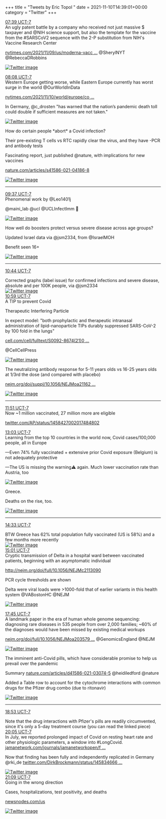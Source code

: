 +++
title = "Tweets by Eric Topol " 
date = 2021-11-10T14:39:01+00:00
category = "Twitter"
+++
<div class="tweet"> 
<div class="profile"> 
<a href="https://twitter.com/erictopol/status/1458444085333692417" target="_blank" rel="noreferer">07:39 UCT-7</a> 
</div> 
<div class="content"> 
An ugly patent battle by a company who received not just massive $ taxpayer and @NIH science support, but also the template for the vaccine from the #SARSCoV2 sequence with the 2-P substitution from NIH's Vaccine Research Center

<a href="https://www.nytimes.com/2021/11/09/us/moderna-vaccine-patent.html?searchResultPosition=1" target="_blank" rel="noreferer">nytimes.com/2021/11/09/us/moderna-vacc ...</a> 
 @SherylNYT @RebeccaDRobbins </div> 
<a href="/twitter/erictopol/images/FD1uhKQVIAUAD99.jpg"  ><img src="/twitter/erictopol/images/FD1uhKQVIAUAD99.jpg" alt="Twitter image" ></img></a></div> 
<div class="tweet"> 
<div class="profile"> 
<a href="https://twitter.com/erictopol/status/1458451549139587072" target="_blank" rel="noreferer">08:08 UCT-7</a> 
</div> 
<div class="content"> 
Western Europe getting worse, while Eastern Europe currently has worst surge in the world @OurWorldInData 

<a href="https://www.nytimes.com/2021/11/10/world/europe/covid-germany-record-cases.html" target="_blank" rel="noreferer">nytimes.com/2021/11/10/world/europe/co ...</a> 


In Germany, @c_drosten  "has warned that the nation’s pandemic death toll could double if sufficient measures are not taken." </div> 
<a href="/twitter/erictopol/images/FD10wE_VkAM9H60.jpg"  ><img src="/twitter/erictopol/images/FD10wE_VkAM9H60.jpg" alt="Twitter image" ></img></a></div> 
<div class="thread"> 
<div class="thread-content"> 
How do certain people *abort* a Covid infection?

Their pre-existing T cells vs RTC rapidly clear the virus, and they have -PCR and antibody tests

Fascinating report, just published @nature, with implications for new vaccines

<a href="https://www.nature.com/articles/s41586-021-04186-8" target="_blank" rel="noreferer">nature.com/articles/s41586-021-04186-8</a> 
 </div> 
<a href="/twitter/erictopol/images/FD15wt2UcAc-R4g.jpg"  ><img src="/twitter/erictopol/images/FD15wt2UcAc-R4g.jpg" alt="Twitter image" ></img></a><hr><div class="profile"> 
<a href="https://twitter.com/erictopol/status/1458473912338059267" target="_blank" rel="noreferer">09:37 UCT-7</a> 
</div> 
<div class="content"> 
Phenomenal work by @Leo1401j

 @maini_lab @ucl @UCLInfectImm 🙏 </div> 
<a href="/twitter/erictopol/images/FD2KN5JVgAIn46q.jpg"  ><img src="/twitter/erictopol/images/FD2KN5JVgAIn46q.jpg" alt="Twitter image" ></img></a></div> 
<div class="thread"> 
<div class="thread-content"> 
How well do boosters protect versus severe disease across age groups?

Updated Israel data via @jsm2334, from @IsraelMOH 

Benefit seen 16+ </div> 
<a href="/twitter/erictopol/images/FD2OusYUYAkUNjR.jpg"  ><img src="/twitter/erictopol/images/FD2OusYUYAkUNjR.jpg" alt="Twitter image" ></img></a><hr><div class="profile"> 
<a href="https://twitter.com/erictopol/status/1458490818700845059" target="_blank" rel="noreferer">10:44 UCT-7</a> 
</div> 
<div class="content"> 
Corrected graphs (label issue) for confirmed infections and severe disease, absolute and per 100K people, via @jsm2334 </div> 
<a href="/twitter/erictopol/images/FD2ZVr2VQAECRIe.jpg"  ><img src="/twitter/erictopol/images/FD2ZVr2VQAECRIe.jpg" alt="Twitter image" ></img></a></div> 
<div class="tweet"> 
<div class="profile"> 
<a href="https://twitter.com/erictopol/status/1458494662625300480" target="_blank" rel="noreferer">10:59 UCT-7</a> 
</div> 
<div class="content"> 
A TIP to prevent Covid

Therapeutic Interfering Particle

In expect model: "both prophylactic and therapeutic intranasal administration of lipid-nanoparticle TIPs durably suppressed SARS-CoV-2 by 100 fold in the lungs"

<a href="https://www.cell.com/cell/fulltext/S0092-8674(21)01319-2?rss=yes&utm_source=dlvr.it&utm_medium=twitter" target="_blank" rel="noreferer">cell.com/cell/fulltext/S0092-8674(21)0 ...</a> 


@CellCellPress </div> 
<a href="/twitter/erictopol/images/FD2dAcOVEAQgVQ3.jpg"  ><img src="/twitter/erictopol/images/FD2dAcOVEAQgVQ3.jpg" alt="Twitter image" ></img></a></div> 
<div class="thread"> 
<div class="thread-content"> 
The neutralizing antibody response for 5-11 years olds vs 16-25 years olds at 1/3rd the dose (and compared with placebo)

<a href="https://www.nejm.org/doi/suppl/10.1056/NEJMoa2116298/suppl_file/nejmoa2116298_appendix.pdf" target="_blank" rel="noreferer">nejm.org/doi/suppl/10.1056/NEJMoa21162 ...</a> 
 </div> 
<a href="/twitter/erictopol/images/FDxJ4BjUYAMrMbt.jpg"  ><img src="/twitter/erictopol/images/FDxJ4BjUYAMrMbt.jpg" alt="Twitter image" ></img></a><hr><div class="profile"> 
<a href="https://twitter.com/erictopol/status/1458507635385241602" target="_blank" rel="noreferer">11:51 UCT-7</a> 
</div> 
<div class="content"> 
Now ~1 million vaccinated, 27 million more are eligible

<a href="https://twitter.com/AP/status/1458427002017484802" target="_blank" rel="noreferer">twitter.com/AP/status/1458427002017484802</a> 
</div> 
</div> 
<div class="tweet"> 
<div class="profile"> 
<a href="https://twitter.com/erictopol/status/1458525710474043392" target="_blank" rel="noreferer">13:03 UCT-7</a> 
</div> 
<div class="content"> 
Learning from the top 10 countries in the world now, Covid cases/100,000 people, all in Europe

—Even 74% fully vaccinated + extensive prior Covid exposure (Belgium) is not adequately protective

—The US is missing the warning⚠️ again. Much lower vaccination rate than Austria, too </div> 
<a href="/twitter/erictopol/images/FD24eaPUcAIiVQn.jpg"  ><img src="/twitter/erictopol/images/FD24eaPUcAIiVQn.jpg" alt="Twitter image" ></img></a></div> 
<div class="thread"> 
<div class="thread-content"> 
Greece.

Deaths on the rise, too. </div> 
<a href="/twitter/erictopol/images/FD3MriYUYAUVGxE.jpg"  ><img src="/twitter/erictopol/images/FD3MriYUYAUVGxE.jpg" alt="Twitter image" ></img></a><hr><div class="profile"> 
<a href="https://twitter.com/erictopol/status/1458548349385150467" target="_blank" rel="noreferer">14:33 UCT-7</a> 
</div> 
<div class="content"> 
BTW Greece has 62% total population fully vaccinated (US is 58%) and a few months more recently </div> 
<a href="/twitter/erictopol/images/FD3NsNqUcAAAYHO.jpg"  ><img src="/twitter/erictopol/images/FD3NsNqUcAAAYHO.jpg" alt="Twitter image" ></img></a></div> 
<div class="tweet"> 
<div class="profile"> 
<a href="https://twitter.com/erictopol/status/1458555314467397645" target="_blank" rel="noreferer">15:01 UCT-7</a> 
</div> 
<div class="content"> 
Cryptic transmission of Delta in a hospital ward between vaccinated patients, beginning with an asymptomatic individual 

<a href="http://www.nejm.org/doi/full/10.1056/NEJMc2113090" target="_blank" rel="noreferer">http://nejm.org/doi/full/10.1056/NEJMc2113090</a> 


PCR cycle thresholds are shown

Delta were viral loads were &gt;1000-fold that of earlier variants in this health system @VABostonHC @NEJM </div> 
<a href="/twitter/erictopol/images/FD3QyN4VIAgh6qw.jpg"  ><img src="/twitter/erictopol/images/FD3QyN4VIAgh6qw.jpg" alt="Twitter image" ></img></a></div> 
<div class="tweet"> 
<div class="profile"> 
<a href="https://twitter.com/erictopol/status/1458596717603868674" target="_blank" rel="noreferer">17:45 UCT-7</a> 
</div> 
<div class="content"> 
A landmark paper in the era of human whole genome sequencing: diagnosing rare diseases in 535 people from over 2,000 families; ~60% of the diagnoses would have been missed by existing medical workups 

<a href="https://www.nejm.org/doi/full/10.1056/NEJMoa2035790?query=featured_home" target="_blank" rel="noreferer">nejm.org/doi/full/10.1056/NEJMoa203579 ...</a> 
 @GenomicsEngland @NEJM </div> 
<a href="/twitter/erictopol/images/FD35jZbVkAAOG48.jpg"  ><img src="/twitter/erictopol/images/FD35jZbVkAAOG48.jpg" alt="Twitter image" ></img></a></div> 
<div class="thread"> 
<div class="thread-content"> 
The imminent anti-Covid pills, which have considerable promise to help us prevail over the pandemic

Summary <a href="https://www.nature.com/articles/d41586-021-03074-5" target="_blank" rel="noreferer">nature.com/articles/d41586-021-03074-5</a> 
 @heidiledford @nature 

Added a Table row to account for the cytochrome interactions with common drugs for the Pfizer drug combo (due to ritonavir) </div> 
<a href="/twitter/erictopol/images/FD4DYblUcAIe4vH.png"  ><img src="/twitter/erictopol/images/FD4DYblUcAIe4vH.png" alt="Twitter image" ></img></a><hr><div class="profile"> 
<a href="https://twitter.com/erictopol/status/1458613931711156234" target="_blank" rel="noreferer">18:53 UCT-7</a> 
</div> 
<div class="content"> 
Note that the drug interactions with Pfizer's pills are readily circumvented, since it's only a 5-day treatment course (you can read the linked piece)</div> 
</div> 
<div class="tweet"> 
<div class="profile"> 
<a href="https://twitter.com/erictopol/status/1458632059790839809" target="_blank" rel="noreferer">20:05 UCT-7</a> 
</div> 
<div class="content"> 
In July, we reported prolonged impact of Covid on resting heart rate and other physiologic parameters, a window into #LongCovid. <a href="https://jamanetwork.com/journals/jamanetworkopen/fullarticle/2781687" target="_blank" rel="noreferer">jamanetwork.com/journals/jamanetworkopen/f ...</a> 


Now that finding has been fully and independently replicated in Germany @rki_de  <a href="https://twitter.com/DirkBrockmann/status/1458346662959763457" target="_blank" rel="noreferer">twitter.com/DirkBrockmann/status/145834666 ...</a> 
</div> 
<a href="/twitter/erictopol/images/FD4Y2fYVQAcKTTj.jpg"  ><img src="/twitter/erictopol/images/FD4Y2fYVQAcKTTj.jpg" alt="Twitter image" ></img></a></div> 
<div class="tweet"> 
<div class="profile"> 
<a href="https://twitter.com/erictopol/status/1458648079893098499" target="_blank" rel="noreferer">21:09 UCT-7</a> 
</div> 
<div class="content"> 
Going in the wrong direction

Cases, hospitalizations, test positivity, and deaths

<a href="https://newsnodes.com/us" target="_blank" rel="noreferer">newsnodes.com/us</a> 
 </div> 
<a href="/twitter/erictopol/images/FD4oSp1VQAAhoPX.jpg"  ><img src="/twitter/erictopol/images/FD4oSp1VQAAhoPX.jpg" alt="Twitter image" ></img></a></div> 


